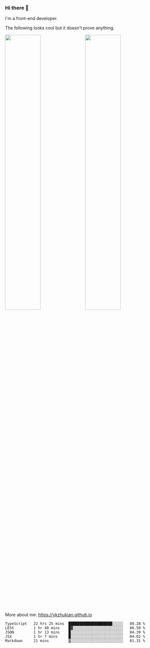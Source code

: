 ### Hi there 👋

I'm a front-end developer.

The following looks cool but it doesn't prove anything.

[<img align="right" width="48%" src="https://github-readme-stats.vercel.app/api?username=ykzhukian&show_icons=true&theme=dracula">](https://github.com/anuraghazra/github-readme-stats)

[<img width="48%" src="https://github-readme-stats.vercel.app/api/top-langs/?username=ykzhukian&layout=compact&theme=dracula">](https://github.com/anuraghazra/github-readme-stats)

More about me: 
https://ykzhukian.github.io

<!--START_SECTION:waka-->
```text
TypeScript   22 hrs 25 mins  ████████████████████░░░░░   80.28 % 
LESS         1 hr 48 mins    █▓░░░░░░░░░░░░░░░░░░░░░░░   06.50 % 
JSON         1 hr 13 mins    █░░░░░░░░░░░░░░░░░░░░░░░░   04.39 % 
JSX          1 hr 7 mins     █░░░░░░░░░░░░░░░░░░░░░░░░   04.02 % 
Markdown     21 mins         ▒░░░░░░░░░░░░░░░░░░░░░░░░   01.31 % 
```
<!--END_SECTION:waka-->
